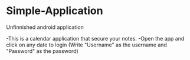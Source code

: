 # Simple-Application
Unfinnished android application

-This is a calendar application that secure your notes.
-Open the app and click on any date to login (Write "Username" as the username and "Password" as the password)
